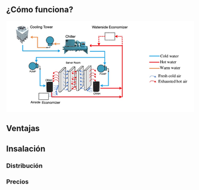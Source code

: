 ## ¿Cómo funciona?









![Proceso](./Coolin.png)

## Ventajas


## Insalación

### Distribución

### Precios